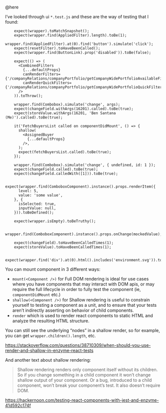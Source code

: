 @here

I’ve looked through ui `*.test.js` and these are the way of testing that I found:

```javascipt
    expect(wrapper).toMatchSnapshot();
    expect(wrapper.find(AppliedFilter).length).toBe(1);
    wrapper.find(AppliedFilter).at(0).find('button').simulate('click');
    expect(resetFilter).toHaveBeenCalled();
    expect(wrapper.find(ButtonLink).prop('disabled')).toBe(false);

    expect(() => (
      <CombinedFilters
        {...defaultProps}
        canRenderFilters={'/companyRelations/companyPortfolio/getCompanyWidePortfolioAvailableFilters'}
        canRenderQuickFilters={'/companyRelations/companyPortfolio/getCompanyWidePortfolioQuickFiltersAsync'}
      />
    )).toThrow();

    wrapper.find(Combobox).simulate('change', args);
    expect(changeField.withArgs(16201).called).toBe(true);
    expect(storeValue.withArgs(16201, 'Ben Santana (Me)').called).toBe(true);

    it('FetchBuyersList called on componentDidMount', () => {
      shallow(
        <AssignedBuyer
          {...defaultProps}
        />,
      );
      expect(fetchBuyersList.called).toBe(true);
    });

    wrapper.find(Combobox).simulate('change', { undefined, id: 1 });
    expect(changeField.called).toBe(true);
    expect(changeField.calledWith([1])).toBe(true);

    expect(wrapper.find(ComboboxComponent).instance().props.renderItem({
      level: 5,
      value: 'some value',
    }, {
      isSelected: true,
      inputValue: null,
    })).toBeDefined();

    expect(wrapper.isEmpty).toBeTruthy();

    wrapper.find(ComboboxComponent).instance().props.onChange(mockedValue);

    expect(changeField).toHaveBeenCalledTimes(1);
    expect(storeValue).toHaveBeenCalledTimes(1);

    expect(wrapper.find('div').at(0).html().includes('environment.svg')).toBe(true);
```

You can mount component in 3 different ways:
- `mount(<Component />)` for Full DOM rendering is ideal for use cases where you have components that may interact with DOM apis, or may require the full lifecycle in order to fully test the component (ie, `componentDidMount` etc.)
- `shallow(<Component />)` for Shallow rendering is useful to constrain yourself to testing a component as a unit, and to ensure that your tests aren’t indirectly asserting on behavior of child components.
- `render` which is used to render react components to static HTML and analyze the resulting HTML structure.

You can still see the underlying “nodes” in a shallow render, so for example, you can get `wrapper.children().length`, etc.

https://stackoverflow.com/questions/38710309/when-should-you-use-render-and-shallow-in-enzyme-react-tests

And another text about shallow rendering:

>Shallow rendering renders only component itself without its children. So if you change something in a child component it won’t change shallow output of your component. Or a bug, introduced to a child component, won’t break your component’s test. It also doesn’t require DOM.

https://hackernoon.com/testing-react-components-with-jest-and-enzyme-41d592c174f